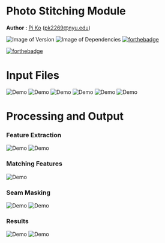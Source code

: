 # Photo Stitching Module
**Author :** [Pi Ko](https://paingthet.com/) ([pk2269@nyu.edu](mailto:pk2269@nyu.edu))

![Image of Version](https://img.shields.io/badge/version-v1.0-green)
![Image of Dependencies](https://img.shields.io/badge/dependencies-up%20to%20date-brightgreen)
[![forthebadge](https://forthebadge.com/images/badges/works-on-my-machine.svg)](https://forthebadge.com)

[![forthebadge](https://forthebadge.com/images/badges/made-with-python.svg)](https://forthebadge.com)

# Input Files

![Demo](input/Untitled-1.png)
![Demo](input/Untitled-2.png)
![Demo](input/Untitled-3.png)
![Demo](input/Untitled-4.png)
![Demo](input/Untitled-5.png)
![Demo](input/Untitled-6.png)


# Processing and Output

### Feature Extraction
![Demo](results/01_features_img1.jpg)
![Demo](results/01_features_img2.jpg)

### Matching Features
![Demo](results/02_matches_img2_to_img4.jpg)

### Seam Masking
![Demo](results/08_seam_mask1.jpg)
![Demo](results/08_seam_mask3.jpg)


### Results
![Demo](results/09_result_with_seam_lines.jpg)
![Demo](results/09_result_with_seam_polygons.jpg)
